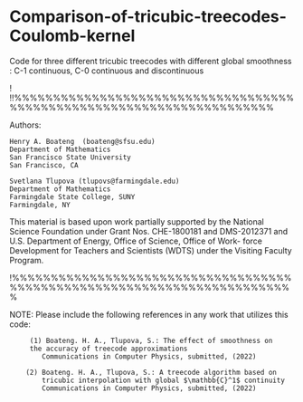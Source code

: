 # Comparison-of-tricubic-treecodes-Coulomb-kernel
Code for three different tricubic treecodes with different global smoothness : C-1 continuous, C-0 continuous and discontinuous

!
!!%%%%%%%%%%%%%%%%%%%%%%%%%%%%%%%%%%%%%%%%%%%%%%%%%%%%%%%%%%%%%%%%%%%%%%

  Authors:

  	Henry A. Boateng  (boateng@sfsu.edu) 
  	Department of Mathematics
  	San Francisco State University
  	San Francisco, CA
     
  	Svetlana Tlupova (tlupovs@farmingdale.edu)
  	Department of Mathematics
  	Farmingdale State College, SUNY
  	Farmingdale, NY
  
  This material is based upon work partially supported by the 
  National Science Foundation under Grant Nos. CHE-1800181 and DMS-2012371
  and U.S. Department of Energy, Office of Science, Office of Work- force 
  Development for Teachers and Scientists (WDTS) under the Visiting Faculty Program.
  
!%%%%%%%%%%%%%%%%%%%%%%%%%%%%%%%%%%%%%%%%%%%%%%%%%%%%%%%%%%%%%%%%%%%%%%%%%


   NOTE: Please include the following references in any work that
         utilizes this code:
         
         (1) Boateng. H. A., Tlupova, S.: The effect of smoothness on
         the accuracy of treecode approximations
            Communications in Computer Physics, submitted, (2022)  
		 
        (2) Boateng. H. A., Tlupova, S.: A treecode algorithm based on 
            tricubic interpolation with global $\mathbb{C}^1$ continuity
            Communications in Computer Physics, submitted, (2022)  
		 
